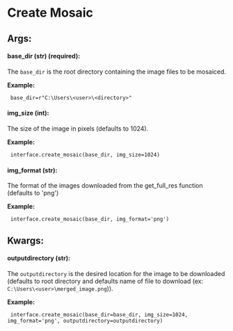 # Create Mosaic

## Args:

#### base_dir (str) (required):

  The `base_dir` is the root directory containing the image files to be mosaiced.

   **Example:**
   
     base_dir=r"C:\Users\<user>\<directory>"


#### img_size (int):

  The size of the image in pixels (defaults to 1024).

   **Example:**
   
     interface.create_mosaic(base_dir, img_size=1024)

#### img_format (str):

  The format of the images downloaded from the get_full_res function (defaults to 'png')
  
   **Example:**
   
     interface.create_mosaic(base_dir, img_format='png')


## Kwargs:

#### outputdirectory (str):

  The `outputdirectory` is the desired location for the image to be downloaded (defaults to root directory and defaults name of file to download (ex: `C:\Users\<user>\merged_image.png`)).

   **Example:**
   
     interface.create_mosaic(base_dir=base_dir, img_size=1024, img_format='png', outputdirectory=outputdirectory)